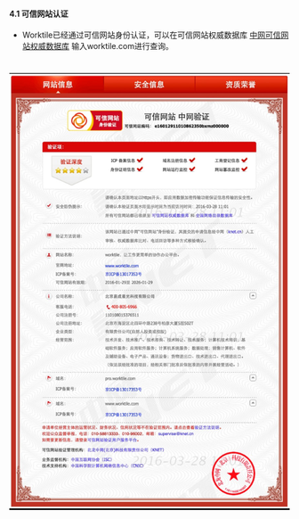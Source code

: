 #### 4.1 可信网站认证
* Worktile已经通过可信网站身份认证，可以在可信网站权威数据库 [中网可信网站权威数据库](http://t.knet.cn/index_new.jsp) 输入worktile.com进行查询。

# ![](/assets/5.jpg)